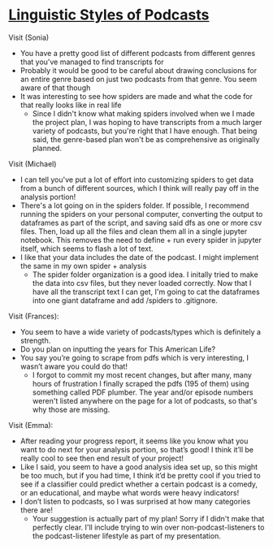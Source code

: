 # [Linguistic Styles of Podcasts](https://github.com/Data-Science-for-Linguists-2021/Linguistic-Styles-of-Podcasts)

Visit (Sonia)
- You have a pretty good list of different podcasts from different genres that you've managed to find transcripts for
- Probably it would be good to be careful about drawing conclusions for an entire genre based on just two podcasts from that genre. You seem aware of that though
- It was interesting to see how spiders are made and what the code for that really looks like in real life
	- Since I didn't know what making spiders involved when we I made the project plan, I was hoping to have transcripts from a much larger variety of podcasts, but you're right that I have enough.  That being said, the genre-based plan won't be as comprehensive as originally planned.

Visit (Michael)
- I can tell you've put a lot of effort into customizing spiders to get data from a bunch of different sources, which I think will really pay off in the analysis portion!
- There's a lot going on in the spiders folder. If possible, I recommend running the spiders on your personal computer, converting the output to dataframes as part of the script, and saving said dfs as one or more csv files. Then, load up all the files and clean them all in a single jupyter notebook. This removes the need to define + run every spider in jupyter itself, which seems to flash a lot of text.
- I like that your data includes the date of the podcast. I might implement the same in my own spider + analysis
	- The spider folder organization is a good idea.  I initally tried to make the data into csv files, but they never loaded correctly.  Now that I have all the transcript text I can get, I'm going to cat the dataframes into one giant dataframe and add /spiders to .gitignore.

Visit (Frances):
- You seem to have a wide variety of podcasts/types which is definitely a strength.
- Do you plan on inputting the years for This American Life?
- You say you’re going to scrape from pdfs which is very interesting, I wasn’t aware you could do that!
	- I forgot to commit my most recent changes, but after many, many hours of frustration I finally scraped the pdfs (195 of them) using something called PDF plumber.  The year and/or episode numbers weren't listed anywhere on the page for a lot of podcasts, so that's why those are missing.

Visit (Emma):
- After reading your progress report, it seems like you know what you want to do next for your analysis portion, so that’s good! I think it’ll be really cool to see then end result of your project!
- Like I said, you seem to have a good analysis idea set up, so this might be too much, but if you had time, I think it’d be pretty cool if you tried to see if a classifier could predict whether a certain podcast is a comedy, or an educational, and maybe what words were heavy indicators!
-  I don’t listen to podcasts, so I was surprised at how many categories there are!
	- Your suggestion is actually part of my plan!  Sorry if I didn't make that perfectly clear.  I'll include trying to win over non-podcast-listeners to the podcast-listener lifestyle as part of my presentation. 